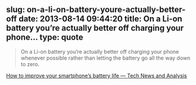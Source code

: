slug: on-a-li-on-battery-youre-actually-better-off
date: 2013-08-14 09:44:20
title: On a Li-on battery you’re actually better off charging your phone...
type: quote
---

> On a Li-on battery you’re actually better off charging your phone whenever possible rather than letting the battery go all the way down to zero.

[How to improve your smartphone’s battery life — Tech News and Analysis](http://gigaom.com/2013/08/13/how-to-improve-your-smartphones-battery-life/)
